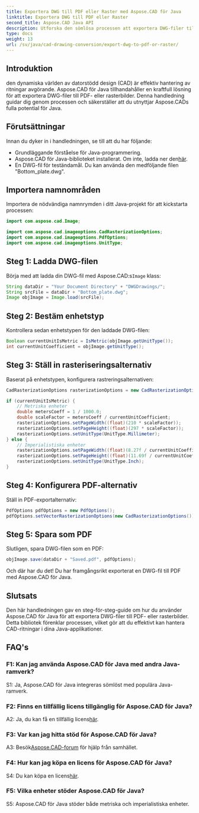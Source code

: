```yaml
---
title: Exportera DWG till PDF eller Raster med Aspose.CAD för Java
linktitle: Exportera DWG till PDF eller Raster
second_title: Aspose.CAD Java API
description: Utforska den sömlösa processen att exportera DWG-filer till PDF- eller rasterbilder i Java med Aspose.CAD. Denna steg-för-steg-guide säkerställer precision och effektivitet.
type: docs
weight: 13
url: /sv/java/cad-drawing-conversion/export-dwg-to-pdf-or-raster/
---
```

## Introduktion

den dynamiska världen av datorstödd design (CAD) är effektiv hantering av ritningar avgörande. Aspose.CAD för Java tillhandahåller en kraftfull lösning för att exportera DWG-filer till PDF- eller rasterbilder. Denna handledning guidar dig genom processen och säkerställer att du utnyttjar Aspose.CADs fulla potential för Java.

## Förutsättningar

Innan du dyker in i handledningen, se till att du har följande:

- Grundläggande förståelse för Java-programmering.
-  Aspose.CAD för Java-biblioteket installerat. Om inte, ladda ner den[här](https://releases.aspose.com/cad/java/).
- En DWG-fil för teständamål. Du kan använda den medföljande filen "Bottom_plate.dwg".

## Importera namnområden

Importera de nödvändiga namnrymden i ditt Java-projekt för att kickstarta processen:

```java
import com.aspose.cad.Image;

import com.aspose.cad.imageoptions.CadRasterizationOptions;
import com.aspose.cad.imageoptions.PdfOptions;
import com.aspose.cad.imageoptions.UnitType;
```

## Steg 1: Ladda DWG-filen

 Börja med att ladda din DWG-fil med Aspose.CAD:s`Image` klass:

```java
String dataDir = "Your Document Directory" + "DWGDrawings/";
String srcFile = dataDir + "Bottom_plate.dwg";
Image objImage = Image.load(srcFile);
```

## Steg 2: Bestäm enhetstyp

Kontrollera sedan enhetstypen för den laddade DWG-filen:

```java
Boolean currentUnitIsMetric = IsMetric(objImage.getUnitType());
int currentUnitCoefficient = objImage.getUnitType();
```

## Steg 3: Ställ in rasteriseringsalternativ

Baserat på enhetstypen, konfigurera rastreringsalternativen:

```java
CadRasterizationOptions rasterizationOptions = new CadRasterizationOptions();

if (currentUnitIsMetric) {
    // Metriska enheter
    double metersCoeff = 1 / 1000.0;
    double scaleFactor = metersCoeff / currentUnitCoefficient;
    rasterizationOptions.setPageWidth((float)(210 * scaleFactor));
    rasterizationOptions.setPageHeight((float)(297 * scaleFactor));
    rasterizationOptions.setUnitType(UnitType.Millimeter);
} else {
    // Imperialistiska enheter
    rasterizationOptions.setPageWidth((float)(8.27f / currentUnitCoefficient));
    rasterizationOptions.setPageHeight((float)(11.69f / currentUnitCoefficient));
    rasterizationOptions.setUnitType(UnitType.Inch);
}
```

## Steg 4: Konfigurera PDF-alternativ

Ställ in PDF-exportalternativ:

```java
PdfOptions pdfOptions = new PdfOptions();
pdfOptions.setVectorRasterizationOptions(new CadRasterizationOptions());
```

## Steg 5: Spara som PDF

Slutligen, spara DWG-filen som en PDF:

```java
objImage.save(dataDir + "Saved.pdf", pdfOptions);
```

Och där har du det! Du har framgångsrikt exporterat en DWG-fil till PDF med Aspose.CAD för Java.

## Slutsats

Den här handledningen gav en steg-för-steg-guide om hur du använder Aspose.CAD för Java för att exportera DWG-filer till PDF- eller rasterbilder. Detta bibliotek förenklar processen, vilket gör att du effektivt kan hantera CAD-ritningar i dina Java-applikationer.

## FAQ's

### F1: Kan jag använda Aspose.CAD för Java med andra Java-ramverk?

S1: Ja, Aspose.CAD för Java integreras sömlöst med populära Java-ramverk.

### F2: Finns en tillfällig licens tillgänglig för Aspose.CAD för Java?

 A2: Ja, du kan få en tillfällig licens[här](https://purchase.aspose.com/temporary-license/).

### F3: Var kan jag hitta stöd för Aspose.CAD för Java?

 A3: Besök[Aspose.CAD-forum](https://forum.aspose.com/c/cad/19) för hjälp från samhället.

### F4: Hur kan jag köpa en licens för Aspose.CAD för Java?

 S4: Du kan köpa en licens[här](https://purchase.aspose.com/buy).

### F5: Vilka enheter stöder Aspose.CAD för Java?

S5: Aspose.CAD för Java stöder både metriska och imperialistiska enheter.
